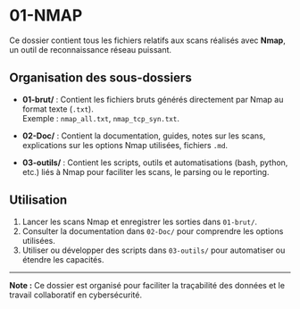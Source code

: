 # 01-NMAP

Ce dossier contient tous les fichiers relatifs aux scans réalisés avec **Nmap**, un outil de reconnaissance réseau puissant.

## Organisation des sous-dossiers

- **01-brut/** : Contient les fichiers bruts générés directement par Nmap au format texte (`.txt`).  
  Exemple : `nmap_all.txt`, `nmap_tcp_syn.txt`.

- **02-Doc/** : Contient la documentation, guides, notes sur les scans, explications sur les options Nmap utilisées, fichiers `.md`.

- **03-outils/** : Contient les scripts, outils et automatisations (bash, python, etc.) liés à Nmap pour faciliter les scans, le parsing ou le reporting.

## Utilisation

1. Lancer les scans Nmap et enregistrer les sorties dans `01-brut/`.
2. Consulter la documentation dans `02-Doc/` pour comprendre les options utilisées.
3. Utiliser ou développer des scripts dans `03-outils/` pour automatiser ou étendre les capacités.

---

**Note :** Ce dossier est organisé pour faciliter la traçabilité des données et le travail collaboratif en cybersécurité.

